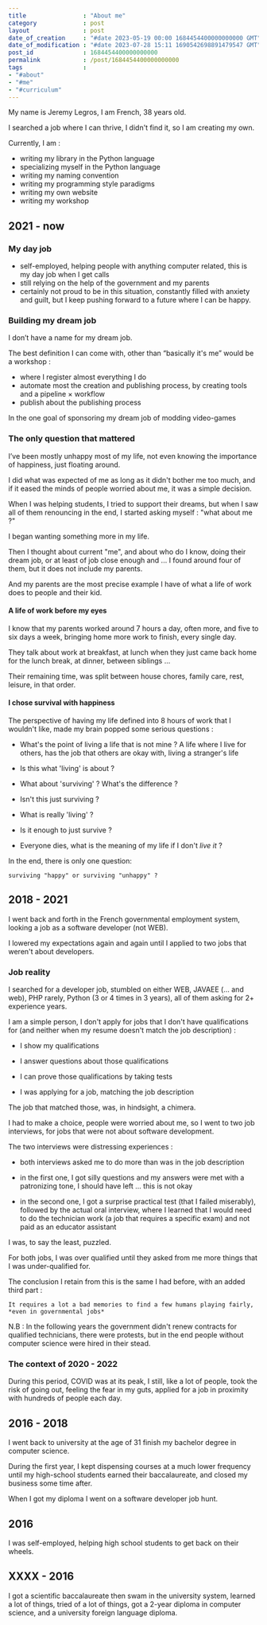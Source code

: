```yaml
---
title                : "About me"
category             : post
layout               : post
date_of_creation     : "#date 2023-05-19 00:00 1684454400000000000 GMT"
date_of_modification : "#date 2023-07-28 15:11 1690542698891479547 GMT"
post_id              : 1684454400000000000
permalink            : /post/1684454400000000000
tags                 : 
- "#about"
- "#me"
- "#curriculum"
---
```


My name is Jeremy Legros, I am French, 38 years old.

I searched a job where I can thrive, I didn't find it, so I am creating my own.

Currently, I am :

- writing my library in the Python language
- specializing myself in the Python language
- writing my naming convention
- writing my programming style paradigms
- writing my own website
- writing my workshop

## 2021 - now

### My day job

- self-employed, helping people with anything computer related, this is my day job when I get calls
- still relying on the help of the government and my parents
- certainly not proud to be in this situation, constantly filled with anxiety and guilt, but I keep pushing forward to a future where I can be happy.


### Building my dream job

I don’t have a name for my dream job.

The best definition I can come with, other than “basically it's me” would be a workshop :

- where I register almost everything I do
- automate most the creation and publishing process, by creating tools and a pipeline × workflow
- publish about the publishing process

In the one goal of sponsoring my dream job of modding video-games

### The only question that mattered

I’ve been mostly unhappy most of my life, not even knowing the importance of happiness, just floating around.

I did what was expected of me as long as it didn't bother me too much, and if it eased the minds of people worried about me, it was a simple decision.

When I was helping students, I tried to support their dreams, but when I saw all of them renouncing in the end, I started asking myself : "what about me ?"

I began wanting something more in my life.

Then I thought about current "me", and about who do I know, doing their dream job, or at least of job close enough and ... I found around four of them, but it does not include my parents.

And my parents are the most precise example I have of what a life of work does to people and their kid.

#### A life of work before my eyes

I know that my parents worked around 7 hours a day, often more, and five to six days a week, bringing home more work to finish, every single day.

They talk about work at breakfast, at lunch when they just came back home for the lunch break, at dinner, between siblings ...

Their remaining time, was split between house chores, family care, rest, leisure, in that order.

#### I chose survival with happiness

The perspective of having my life defined into 8 hours of work that I wouldn't like, made my brain popped some serious questions :

- What's the point of living a life that is not mine ? A life where I live for others, has the job that others are okay with, living a stranger's life

- Is this what 'living' is about ?

- What about 'surviving' ? What's the difference ?

- Isn't this just surviving ?

- What is really 'living' ?

- Is it enough to just survive ?

- Everyone dies, what is the meaning of my life if I don't *live it* ?

In the end, there is only one question:

    surviving "happy" or surviving "unhappy" ?


## 2018 - 2021

I went back and forth in the French governmental employment system, looking a job as a software developer (not WEB).

I lowered my expectations again and again until I applied to two jobs that weren't about developers.


### Job reality

I searched for a developer job, stumbled on either WEB, JAVAEE (... and web), PHP rarely, Python (3 or 4 times in 3 years), all of them asking for 2+ experience years.

I am a simple person, I don't apply for jobs that I don't have qualifications for (and neither when my resume doesn't match the job description) :

 - I show my qualifications

 - I answer questions about those qualifications

 - I can prove those qualifications by taking tests

 - I was applying for a job, matching the job description

The job that matched those, was, in hindsight, a chimera.

I had to make a choice, people were worried about me, so I went to two job interviews, for jobs that were not about software development.

The two interviews were distressing experiences :

- both interviews asked me to do more than was in the job description

- in the first one, I got silly questions and my answers were met with a patronizing tone, I should have left ... this is not okay

- in the second one, I got a surprise practical test (that I failed miserably), followed by the actual oral interview, where I learned that I would need to do the technician work (a job that requires a specific exam) and not paid as an educator assistant

I was, to say the least, puzzled.

For both jobs, I was over qualified until they asked from me more things that I was under-qualified for.

The conclusion I retain from this is the same I had before, with an added third part :

    It requires a lot a bad memories to find a few humans playing fairly, *even in governmental jobs*

N.B : In the following years the government didn't renew contracts for qualified technicians, there were protests, but in the end people without computer science were hired in their stead.

### The context of 2020 - 2022

During this period, COVID was at its peak, I still, like a lot of people, took the risk of going out, feeling the fear in my guts, applied for a job in proximity with hundreds of people each day.

## 2016 - 2018

I went back to university at the age of 31 finish my bachelor degree in computer science.

During the first year, I kept dispensing courses at a much lower frequency until my high-school students earned their baccalaureate, and closed my business some time after.

When I got my diploma I went on a software developer job hunt.

## 2016

I was self-employed, helping high school students to get back on their wheels.

## XXXX - 2016

I got a scientific baccalaureate then swam in the university system, learned a lot of things, tried of a lot of things, got a 2-year diploma in computer science, and a university foreign language diploma.
